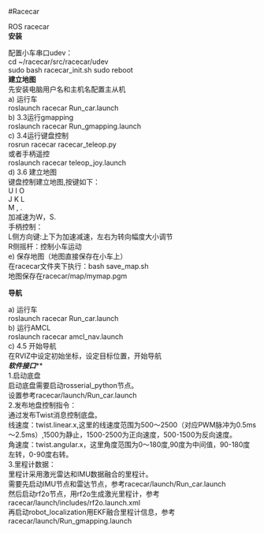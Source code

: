 #Racecar

ROS racecar  
************************安装************************  

配置小车串口udev：  
cd  ~/racecar/src/racecar/udev  
sudo  bash racecar_init.sh 
sudo reboot  
**********************建立地图**********************  
先安装电脑用户名和主机名配置主从机  
a) 运行车  
roslaunch racecar Run_car.launch  
b) 3.3运行gmapping  
roslaunch racecar Run_gmapping.launch  
c) 3.4运行键盘控制  
rosrun racecar racecar_teleop.py  
或者手柄遥控  
roslaunch racecar teleop_joy.launch    
d) 3.6 建立地图  
键盘控制建立地图,按键如下：  
U	I 	O  
J	K	L  
M	, 	.  
加减速为W，S.  
手柄控制：  
L侧方向键:上下为加速减速，左右为转向幅度大小调节  
R侧摇杆：控制小车运动  
e) 保存地图（地图直接保存在小车上）  
在racecar文件夹下执行：bash save_map.sh  
地图保存在racecar/map/mymap.pgm  


************************导航************************  

a) 运行车  
roslaunch racecar Run_car.launch  
b) 运行AMCL  
roslaunch racecar amcl_nav.launch  
c) 4.5 开始导航   
在RVIZ中设定初始坐标，设定目标位置，开始导航  
*********************软件接口***********************  
1.启动底盘  
	启动底盘需要启动rosserial_python节点。  
	设置参考racecar/launch/Run_car.launch  
2.发布地盘控制指令：  
	通过发布Twist消息控制底盘。  
	线速度：twist.linear.x,这里的线速度范围为500～2500（对应PWM脉冲为0.5ms～2.5ms）,1500为静止，1500-2500为正向速度，500-1500为反向速度。  
	角速度：twist.angular.x，这里角度范围为0～180度,90度为中间值，90-180度左转，0-90度右转。  
3.里程计数据：  
	里程计采用激光雷达和IMU数据融合的里程计。  
	需要先启动IMU节点和雷达节点，参考racecar/launch/Run_car.launch  
	然后启动rf2o节点，用rf2o生成激光里程计，参考racecar/launch/includes/rf2o.launch.xml  
	再启动robot_localization用EKF融合里程计信息，参考racecar/launch/Run_gmapping.launch  
	


						
	
